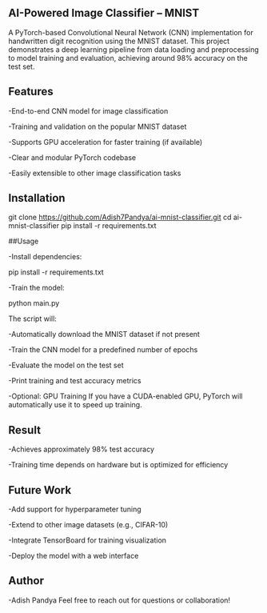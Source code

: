 ## AI-Powered Image Classifier – MNIST

A PyTorch-based Convolutional Neural Network (CNN) implementation for handwritten digit recognition using the MNIST dataset. This project demonstrates a deep learning pipeline from data loading and preprocessing to model training and evaluation, achieving around 98% accuracy on the test set.

## Features

-End-to-end CNN model for image classification

-Training and validation on the popular MNIST dataset

-Supports GPU acceleration for faster training (if available)

-Clear and modular PyTorch codebase

-Easily extensible to other image classification tasks

## Installation

git clone https://github.com/Adish7Pandya/ai-mnist-classifier.git
cd ai-mnist-classifier
pip install -r requirements.txt

##Usage

-Install dependencies:

pip install -r requirements.txt

-Train the model:

python main.py

The script will:

-Automatically download the MNIST dataset if not present

-Train the CNN model for a predefined number of epochs

-Evaluate the model on the test set

-Print training and test accuracy metrics

-Optional: GPU Training
If you have a CUDA-enabled GPU, PyTorch will automatically use it to speed up training.

## Result

-Achieves approximately 98% test accuracy

-Training time depends on hardware but is optimized for efficiency

## Future Work

-Add support for hyperparameter tuning

-Extend to other image datasets (e.g., CIFAR-10)

-Integrate TensorBoard for training visualization

-Deploy the model with a web interface

## Author 

-Adish Pandya
Feel free to reach out for questions or collaboration!

